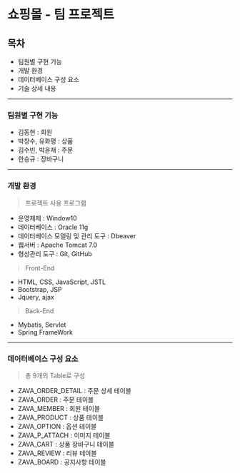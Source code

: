 # 쇼핑몰 - 팀 프로젝트
## 목차
* 팀원별 구현 기능
* 개발 환경
* 데이터베이스 구성 요소
* 기술 상세 내용
---
### 팀원별 구현 기능
* 김동현 : 회원
* 박창수, 유화평 : 상품
* 김수빈, 박윤재 : 주문
* 한승규 : 장바구니
---
### 개발 환경
> 프로젝트 사용 프로그램
* 운영체제 : Window10
* 데이터베이스 : Oracle 11g
* 데이터베이스 모델링 및 관리 도구 : Dbeaver
* 웹서버 : Apache Tomcat 7.0
* 형상관리 도구 : Git, GitHub
> Front-End
* HTML, CSS, JavaScript, JSTL
* Bootstrap, JSP
* Jquery, ajax
> Back-End
* Mybatis, Servlet
* Spring FrameWork
---
### 데이터베이스 구성 요소
> 총 9개의 Table로 구성
* ZAVA_ORDER_DETAIL : 주문 상세 테이블
* ZAVA_ORDER : 주문 테이블
* ZAVA_MEMBER : 회원 테이블
* ZAVA_PRODUCT : 상품 테이블
* ZAVA_OPTION : 옵션 테이블
* ZAVA_P_ATTACH : 이미지 테이블
* ZAVA_CART : 상품 장바구니 테이블
* ZAVA_REVIEW : 리뷰 테이블
* ZAVA_BOARD : 공지사항 테이블
